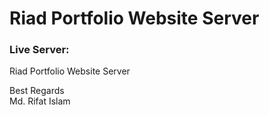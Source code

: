 # Riad Portfolio Website Server

### Live Server: []()

Riad Portfolio Website Server

Best Regards \
Md. Rifat Islam
 